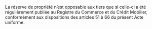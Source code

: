 La réserve de propriété n’est opposable aux tiers que si celle-ci a été régulièrement
publiée au Registre du Commerce et du Crédit Mobilier, conformément aux dispositions des
articles 51 à 66 du présent Acte uniforme.